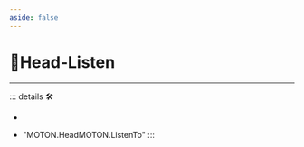 ```yaml
---
aside: false
---
```

# 🔷<soma>Head</soma>-Listen

---

<!-- =================================================== -->
<!-- =================================================== -->
<!-- =================================================== -->
<!-- =================================================== -->
<!-- =================================================== -->
::: details 🛠

-

- "MOTON.HeadMOTON.ListenTo"
:::
